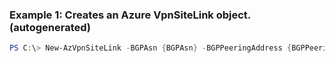 ### Example 1: Creates an Azure VpnSiteLink object. (autogenerated)
```powershell
PS C:\> New-AzVpnSiteLink -BGPAsn {BGPAsn} -BGPPeeringAddress {BGPPeeringAddress} -IPAddress <String> -LinkProviderName SomeTelecomProvider -LinkSpeedInMbps 10 -Name testVpnSiteLink1
```

